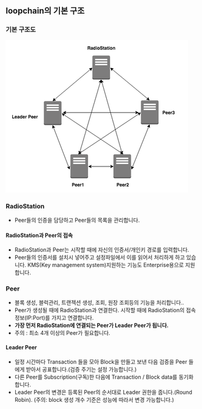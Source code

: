 


## loopchain의 기본 구조

### 기본 구조도

![Peer Network](images/PeerNetwork.png)



### RadioStation
* Peer들의 인증을 담당하고 Peer들의 목록을 관리합니다.


#### RadioStation과 Peer의 접속
* RadioStation과 Peer는 시작할 때에 자신의 인증서/개인키 경로를 입력합니다.
* Peer들의 인증서를 설치시 넣어주고 설정파일에서 이를 읽어서 처리하게 하고 있습니다. KMS(Key management system)지원하는 기능도 Enterprise용으로 지원합니다.

### Peer
* 블록 생성, 블럭관리, 트랜젝션 생성, 조회, 원장 조회등의 기능을 처리합니다..
* Peer가 생성될 때에 RadioStation과 연결한다. 시작할 때에 RadioStation의 접속정보(IP:Port)를 가지고 연결합니다.
* **가장 먼저 RadioStation에 연결되는 Peer가 Leader Peer가 됩니다.**
* 주의 : 최소 4개 이상의 Peer가 필요합니다.

#### Leader Peer
* 일정 시간마다 Transaction 들을 모아 Block을 만들고 보낸 다음 검증을 Peer 들에게 받아서 공표합니다.(검증 주기는 설정 가능합니다.)
* 다른 Peer를 Subscription(구독)한 다음에 Transaction / Block data를 동기화합니다.
* Leader Peer의 변경은 등록된 Peer의 순서대로 Leader 권한을 줍니다.(Round Robin). (주의: block 생성 개수 기준은 성능에 따라서 변경 가능합니다.)
